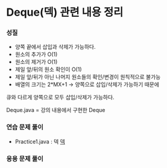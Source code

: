 # Deque(덱) 관련 내용 정리


### 성질
- 양쪽 끝에서 삽입과 삭제가 가능하다.
- 원소의 추가가 O(1)
- 원소의 제거가 O(1)
- 제일 앞/뒤의 원소 확인이 O(1)
- 제일 앞/뒤가 아닌 나머지 원소들의 확인/변경이 원칙적으로 불가능
- 배열의 크기는 2*MX+1 -> 양쪽으로 삽입/삭제가 가능하기 때문에 

큐와 다르게 양쪽으로 모두 삽입/삭제가 가능하다.

Deque.java = 강의 내용에서 구현한 Deque

### 연습 문제 풀이
- Practice1.java : 덱 <a href = "https://www.acmicpc.net/problem/10866">덱</a>

### 응용 문제 풀이
